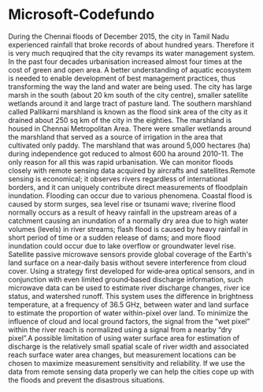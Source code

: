 # Microsoft-Codefundo
During the Chennai floods of December 2015, the city in Tamil Nadu experienced rainfall that broke records of about hundred years. Therefore it is very much requqired that the city revamps its water management system.
In the past four decades urbanisation increased almost four times at the cost of green and open area. A better understanding of aquatic ecosystem is needed to enable development of best management practices, thus transforming the way the land and water are being used.
The city has large marsh in the south (about 20 km south of the city centre), smaller satellite wetlands around it and large tract of pasture land. The southern marshland called Pallikarni marshland is known as the flood sink area of the city as it drained about 250 sq km of the city in the eighties. The marshland is housed in Chennai Metropolitan Area. There were smaller wetlands around the marshland that served as a source of irrigation in the area that cultivated only paddy. The marshland that was around 5,000 hectares (ha) during independence got reduced to almost 600 ha around 2010-11. The only reason for all this was rapid urbanisation.
We can monitor floods closely with remote sensing data acquired by aircrafts and satellites.Remote sensing is economical; it observes rivers regardless of international borders, and it can uniquely contribute direct measurements of floodplain inundation. Flooding can occur due to various phenomena. Coastal flood is caused by storm surges, sea level rise or tsunami wave; riverine flood normally occurs as a result of heavy rainfall in the upstream areas of a catchment causing an inundation of a normally dry area due to high water volumes (levels) in river streams; flash flood is caused by heavy rainfall in short period of time or a sudden release of dams; and more flood inundation could occur due to lake overflow or groundwater level rise.
 Satellite passive microwave sensors provide global coverage of the Earth's land surface on a near‐daily basis without severe interference from cloud cover. Using a strategy first developed for wide‐area optical sensors, and in conjunction with even limited ground‐based discharge information, such microwave data can be used to estimate river discharge changes, river ice status, and watershed runoff.  This system uses the difference in brightness temperature, at a frequency of 36.5 GHz, between water and land surface to estimate the proportion of water within-pixel over land. To minimize the influence of cloud and local ground factors, the signal from the “wet pixel” within the river reach is normalized using a signal from a nearby “dry pixel”.A possible limitation of using water surface area for estimation of discharge is the relatively small spatial scale of river width and associated reach surface water area changes, but measurement locations can be chosen to maximize measurement sensitivity and reliability. If we use the data from remote sensing data properly we can help the cities cope up with the floods and prevent the disastrous situations.
